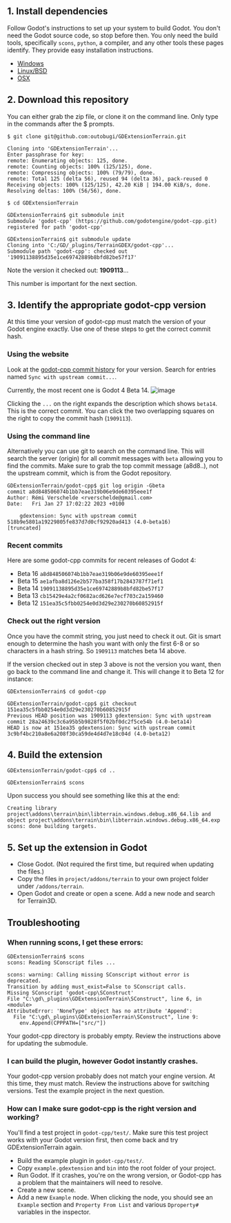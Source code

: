 ## 1. Install dependencies

Follow Godot's instructions to set up your system to build Godot. You don't need the Godot source code, so stop before then. You only need the build tools, specifically `scons`, `python`, a compiler, and any other tools these pages identify. They provide easy installation instructions.

* [Windows](https://docs.godotengine.org/en/latest/contributing/development/compiling/compiling_for_windows.html)
* [Linux/BSD](https://docs.godotengine.org/en/latest/contributing/development/compiling/compiling_for_linuxbsd.html)
* [OSX](https://docs.godotengine.org/en/latest/contributing/development/compiling/compiling_for_macos.html)


## 2. Download this repository

You can either grab the zip file, or clone it on the command line. Only type in the commands after the $ prompts.

```
$ git clone git@github.com:outobugi/GDExtensionTerrain.git

Cloning into 'GDExtensionTerrain'...
Enter passphrase for key:
remote: Enumerating objects: 125, done.
remote: Counting objects: 100% (125/125), done.
remote: Compressing objects: 100% (79/79), done.
remote: Total 125 (delta 56), reused 94 (delta 36), pack-reused 0
Receiving objects: 100% (125/125), 42.20 KiB | 194.00 KiB/s, done.
Resolving deltas: 100% (56/56), done.

$ cd GDExtensionTerrain

GDExtensionTerrain$ git submodule init
Submodule 'godot-cpp' (https://github.com/godotengine/godot-cpp.git) registered for path 'godot-cpp'

GDExtensionTerrain$ git submodule update
Cloning into 'C:/GD/_plugins/TerrainGDEX/godot-cpp'...
Submodule path 'godot-cpp': checked out '19091138895d35e1ce69742889b8bfd82be57f17'

```
Note the version it checked out: **1909113**...

This number is important for the next section.

## 3. Identify the appropriate godot-cpp version

At this time your version of godot-cpp must match the version of your Godot engine exactly. Use one of these steps to get the correct commit hash.

### Using the website
Look at the [godot-cpp commit history](https://github.com/godotengine/godot-cpp/commits/master
) for your version. Search for entries named `Sync with upstream commit...`.


Currently, the most recent one is Godot 4 Beta 14.
![image](https://user-images.githubusercontent.com/632766/214382959-c6143e07-eb11-43ff-b654-75ed99fd033f.png)

Clicking the `...` on the right expands the description which shows `beta14`. This is the correct commit. You can click the two overlapping squares on the right to copy the commit hash (`1909113`).


### Using the command line
Alternatively you can use git to search on the command line. This will search the server (origin) for all commit messages with `beta` allowing you to find the commits. Make sure to grab the top commit message (a8d8..), not the upstream commit, which is from the Godot repository.
```
GDExtensionTerrain/godot-cpp$ git log origin -Gbeta
commit a8d848506074b1bb7eae319b06e9de60395eee1f
Author: Rémi Verschelde <rverschelde@gmail.com>
Date:   Fri Jan 27 17:02:22 2023 +0100

    gdextension: Sync with upstream commit 518b9e5801a19229805fe837d7d0cf92920ad413 (4.0-beta16)
[truncated]
```

### Recent commits
Here are some godot-cpp commits for recent releases of Godot 4:
* Beta 16 `a8d848506074b1bb7eae319b06e9de60395eee1f`
* Beta 15 `ae1afba8d126e2b577ba358f17b2843787f71ef1`
* Beta 14 `19091138895d35e1ce69742889b8bfd82be57f17`
* Beta 13 `cb15429e4a2cf0682acd626e7ecf703c2a159460`
* Beta 12 `151ea35c5fbb0254e0d3d29e230270b60852915f`

### Check out the right version
Once you have the commit string, you just need to check it out. Git is smart enough to determine the hash you want with only the first 6-8 or so characters in a hash string. So `1909113` matches beta 14 above.

If the version checked out in step 3 above is not the version you want, then go back to the command line and change it. This will change it to Beta 12 for instance:

```
GDExtensionTerrain$ cd godot-cpp

GDExtensionTerrain/godot-cpp$ git checkout 151ea35c5fbb0254e0d3d29e230270b60852915f
Previous HEAD position was 1909113 gdextension: Sync with upstream commit 28a24639c3c6a95b5b9828f5f02bf0dc2f5ce54b (4.0-beta14)
HEAD is now at 151ea35 gdextension: Sync with upstream commit 3c9bf4bc210a8e6a208f30ca59de4d4d7e18c04d (4.0-beta12)

```

## 4. Build the extension

```
GDExtensionTerrain/godot-cpp$ cd ..

GDExtensionTerrain$ scons
```

Upon success you should see something like this at the end:

```
Creating library project\addons\terrain\bin\libterrain.windows.debug.x86_64.lib and object project\addons\terrain\bin\libterrain.windows.debug.x86_64.exp
scons: done building targets.

```


## 5. Set up the extension in Godot

* Close Godot. (Not required the first time, but required when updating the files.)
* Copy the files in `project/addons/terrain` to your own project folder under `/addons/terrain`. 
* Open Godot and create or open a scene. Add a new node and search for Terrain3D.


## Troubleshooting

### When running scons, I get these errors:

```
GDExtensionTerrain$ scons
scons: Reading SConscript files ...

scons: warning: Calling missing SConscript without error is deprecated.
Transition by adding must_exist=False to SConscript calls.
Missing SConscript 'godot-cpp\SConstruct'
File "C:\gd\_plugins\GDExtensionTerrain\SConstruct", line 6, in <module>
AttributeError: 'NoneType' object has no attribute 'Append':
  File "C:\gd\_plugins\GDExtensionTerrain\SConstruct", line 9:
    env.Append(CPPPATH=["src/"])

```

Your godot-cpp directory is probably empty. Review the instructions above for updating the submodule.

### I can build the plugin, however Godot instantly crashes. 
Your godot-cpp version probably does not match your engine version. At this time, they must match. Review the instructions above for switching versions. Test the example project in the next question.

### How can I make sure godot-cpp is the right version and working?
You'll find a test project in `godot-cpp/test/`. Make sure this test project works with your Godot version first, then come back and try GDExtensionTerrain again.
  * Build the example plugin in `godot-cpp/test/`.
  * Copy `example.gdextension` and `bin` into the root folder of your project.
  * Run Godot. If it crashes, you're on the wrong version, or Godot-cpp has a problem that the maintainers will need to resolve.
  * Create a new scene.
  * Add a new `Example` node. When clicking the node, you should see an `Example` section and `Property From List` and various `Dproperty#` variables in the inspector.
